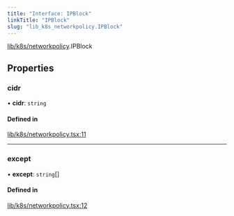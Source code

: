 ```yaml
---
title: "Interface: IPBlock"
linkTitle: "IPBlock"
slug: "lib_k8s_networkpolicy.IPBlock"
---
```


[lib/k8s/networkpolicy](../modules/lib_k8s_networkpolicy.md).IPBlock

## Properties

### cidr

• **cidr**: `string`

#### Defined in

[lib/k8s/networkpolicy.tsx:11](https://github.com/headlamp-k8s/headlamp/blob/1093c364/frontend/src/lib/k8s/networkpolicy.tsx#L11)

___

### except

• **except**: `string`[]

#### Defined in

[lib/k8s/networkpolicy.tsx:12](https://github.com/headlamp-k8s/headlamp/blob/1093c364/frontend/src/lib/k8s/networkpolicy.tsx#L12)
